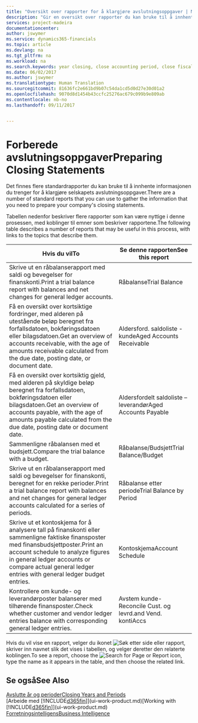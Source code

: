 ```yaml
---
title: "Oversikt over rapporter for å klargjøre avslutningsoppgaver | Microsoft-dokumentasjon"
description: "Gir en oversikt over rapporter du kan bruke til å innhente informasjonen for å klargjøre selskapets avslutningsoppgaver når regnskapsåret er over."
services: project-madeira
documentationcenter: 
author: jswymer
ms.service: dynamics365-financials
ms.topic: article
ms.devlang: na
ms.tgt_pltfrm: na
ms.workload: na
ms.search.keywords: year closing, close accounting period, close fiscal year, aging, creditor payments, vendor payments, assets, liabilities, equity, analysis, reporting, financial report, business intelligence, BI, Power Bi, KPI
ms.date: 06/02/2017
ms.author: jswymer
ms.translationtype: Human Translation
ms.sourcegitcommit: 81636fc2e661bd9b07c54da1cd5d0d27e30d01a2
ms.openlocfilehash: 9070d8d1454b43ccfc25276ac679c099b9e809ab
ms.contentlocale: nb-no
ms.lasthandoff: 09/11/2017


---
```

# <a name="preparing-closing-statements"></a><span data-ttu-id="19a20-103">Forberede avslutningsoppgaver</span><span class="sxs-lookup"><span data-stu-id="19a20-103">Preparing Closing Statements</span></span>
<span data-ttu-id="19a20-104">Det finnes flere standardrapporter du kan bruke til å innhente informasjonen du trenger for å klargjøre selskapets avslutningsoppgaver.</span><span class="sxs-lookup"><span data-stu-id="19a20-104">There are a number of standard reports that you can use to gather the information that you need to prepare your company's closing statements.</span></span>

<span data-ttu-id="19a20-105">Tabellen nedenfor beskriver flere rapporter som kan være nyttige i denne prosessen, med koblinger til emner som beskriver rapportene.</span><span class="sxs-lookup"><span data-stu-id="19a20-105">The following table describes a number of reports that may be useful in this process, with links to the topics that describe them.</span></span>

| <span data-ttu-id="19a20-106">Hvis du vil</span><span class="sxs-lookup"><span data-stu-id="19a20-106">To</span></span> | <span data-ttu-id="19a20-107">Se denne rapporten</span><span class="sxs-lookup"><span data-stu-id="19a20-107">See this report</span></span> |
| --- | --- |
| <span data-ttu-id="19a20-108">Skrive ut en råbalanserapport med saldi og bevegelser for finanskonti.</span><span class="sxs-lookup"><span data-stu-id="19a20-108">Print a trial balance report with balances and net changes for general ledger accounts.</span></span> |<span data-ttu-id="19a20-109">Råbalanse</span><span class="sxs-lookup"><span data-stu-id="19a20-109">Trial Balance</span></span> |
| <span data-ttu-id="19a20-110">Få en oversikt over kortsiktige fordringer, med alderen på utestående beløp beregnet fra forfallsdatoen, bokføringsdatoen eller bilagsdatoen.</span><span class="sxs-lookup"><span data-stu-id="19a20-110">Get an overview of accounts receivable, with the age of amounts receivable calculated from the due date, posting date, or document date.</span></span> |<span data-ttu-id="19a20-111">Aldersford. saldoliste - kunde</span><span class="sxs-lookup"><span data-stu-id="19a20-111">Aged Accounts Receivable</span></span> |
| <span data-ttu-id="19a20-112">Få en oversikt over kortsiktig gjeld, med alderen på skyldige beløp beregnet fra forfallsdatoen, bokføringsdatoen eller bilagsdatoen.</span><span class="sxs-lookup"><span data-stu-id="19a20-112">Get an overview of accounts payable, with the age of amounts payable calculated from the due date, posting date or document date.</span></span> |<span data-ttu-id="19a20-113">Aldersfordelt saldoliste – leverandør</span><span class="sxs-lookup"><span data-stu-id="19a20-113">Aged Accounts Payable</span></span> |
| <span data-ttu-id="19a20-114">Sammenligne råbalansen med et budsjett.</span><span class="sxs-lookup"><span data-stu-id="19a20-114">Compare the trial balance with a budget.</span></span> |<span data-ttu-id="19a20-115">Råbalanse/Budsjett</span><span class="sxs-lookup"><span data-stu-id="19a20-115">Trial Balance/Budget</span></span> |
| <span data-ttu-id="19a20-116">Skrive ut en råbalanserapport med saldi og bevegelser for finanskonti, beregnet for en rekke perioder.</span><span class="sxs-lookup"><span data-stu-id="19a20-116">Print a trial balance report with balances and net changes for general ledger accounts calculated for a series of periods.</span></span> |<span data-ttu-id="19a20-117">Råbalanse etter periode</span><span class="sxs-lookup"><span data-stu-id="19a20-117">Trial Balance by Period</span></span> |
| <span data-ttu-id="19a20-118">Skrive ut et kontoskjema for å analysere tall på finanskonti eller sammenligne faktiske finansposter med finansbudsjettposter.</span><span class="sxs-lookup"><span data-stu-id="19a20-118">Print an account schedule to analyze figures in general ledger accounts or compare actual general ledger entries with general ledger budget entries.</span></span> |<span data-ttu-id="19a20-119">Kontoskjema</span><span class="sxs-lookup"><span data-stu-id="19a20-119">Account Schedule</span></span> |
| <span data-ttu-id="19a20-120">Kontrollere om kunde- og leverandørposter balanserer med tilhørende finansposter.</span><span class="sxs-lookup"><span data-stu-id="19a20-120">Check whether customer and vendor ledger entries balance with corresponding general ledger entries.</span></span> |<span data-ttu-id="19a20-121">Avstem kunde-</span><span class="sxs-lookup"><span data-stu-id="19a20-121">Reconcile Cust.</span></span> <span data-ttu-id="19a20-122">og levrd.</span><span class="sxs-lookup"><span data-stu-id="19a20-122">and Vend.</span></span> <span data-ttu-id="19a20-123">konti</span><span class="sxs-lookup"><span data-stu-id="19a20-123">Accs</span></span> |

<span data-ttu-id="19a20-124">Hvis du vil vise en rapport, velger du ikonet ![Søk etter side eller rapport](media/ui-search/search_small.png "Ikonet Søk etter side eller rapport"), skriver inn navnet slik det vises i tabellen, og velger deretter den relaterte koblingen.</span><span class="sxs-lookup"><span data-stu-id="19a20-124">To see a report, choose the ![Search for Page or Report](media/ui-search/search_small.png "Search for Page or Report icon") icon, type the name as it appears in the table, and then choose the related link.</span></span>

## <a name="see-also"></a><span data-ttu-id="19a20-125">Se også</span><span class="sxs-lookup"><span data-stu-id="19a20-125">See Also</span></span>
[<span data-ttu-id="19a20-126">Avslutte år og perioder</span><span class="sxs-lookup"><span data-stu-id="19a20-126">Closing Years and Periods</span></span>](year-close-years-periods.md)  
<span data-ttu-id="19a20-127">[Arbeide med [!INCLUDE[d365fin](includes/d365fin_md.md)]](ui-work-product.md)</span><span class="sxs-lookup"><span data-stu-id="19a20-127">[Working with [!INCLUDE[d365fin](includes/d365fin_md.md)]](ui-work-product.md)</span></span>  
[<span data-ttu-id="19a20-128">Forretningsintelligens</span><span class="sxs-lookup"><span data-stu-id="19a20-128">Business Intelligence</span></span>](bi.md)

